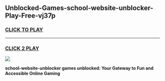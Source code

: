 
## Unblocked-Games-school-website-unblocker-Play-Free-vj37p
<h3>
<a href="https://premium76.site?title=school-website-unblocker&ref=23A">CLICK TO PLAY</a></h3>
<hr>

<h3>
<a href="https://premium76.site?title=school-website-unblocker&ref=23A">CLICK 2 PLAY</a>
  
</h3>

<a href="https://premium76.site?title=school-website-unblocker&ref=23A"><img src="https://clearcache.store/games.png"></a>


**school-website-unblocker games unblocked: Your Gateway to Fun and Accessible Online Gaming**
